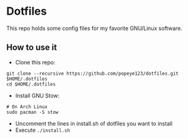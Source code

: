 # Dotfiles

This repo holds some config files for my favorite GNU/Linux software.

## How to use it

* Clone this repo:
```shell
git clone --recursive https://github.com/popeye123/dotfiles.git $HOME/.dotfiles
cd $HOME/.dotfiles
```
* Install GNU Stow:
```shell
# On Arch Linux
sudo pacman -S stow
```
* Uncomment the lines in install.sh of dotfiles you want to install
* Execute `./install.sh`
